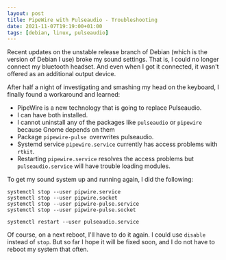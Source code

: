 ```yaml
---
layout: post
title: PipeWire with Pulseaudio - Troubleshooting
date: 2021-11-07T19:19:00+01:00
tags: [debian, linux, pulseaudio]
---
```


Recent updates on the unstable release branch of Debian (which is the version of Debian I use) broke my sound settings. That is, I could no longer connect my bluetooth headset. And even when I got it connected, it wasn't offered as an additional output device.

After half a night of investigating and smashing my head on the keyboard, I finally found a workaround and learned:

- PipeWire is a new technology that is going to replace Pulseaudio.
- I can have both installed.
- I cannot uninstall any of the packages like `pulseaudio` or `pipewire` because Gnome depends on them
- Package `pipewire-pulse `overwrites pulseaudio.
- Systemd service `pipewire.service` currently has access problems with `rtkit`.
- Restarting `pipewire.service` resolves the access problems but `pulseaudio.service` will have trouble loading modules.

To get my sound system up and running again, I did the following:

    systemctl stop --user pipwire.service
    systemctl stop --user pipwire.socket
    systemctl stop --user pipwire-pulse.service
    systemctl stop --user pipwire-pulse.socket

    systemctl restart --user pulseaudio.service

Of course, on a next reboot, I'll have to do it again. I could use `disable` instead of `stop`. But so far I hope it will be fixed soon, and I do not have to reboot my system that often.

